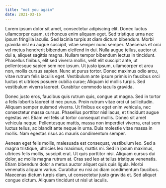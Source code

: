 ```yaml
---
title: "not you again"
date: 2021-03-16
---
```

Lorem ipsum dolor sit amet, consectetur adipiscing elit. Donec luctus ullamcorper quam, ut rhoncus enim aliquam eget. Sed tristique urna nec ipsum fringilla iaculis. Sed lacinia turpis at diam dictum bibendum. Morbi gravida nisl eu augue suscipit, vitae semper nunc semper. Maecenas et orci vel metus hendrerit bibendum eleifend in dui. Nulla augue tellus, auctor ut dui a, aliquet sagittis magna. Nullam tempor bibendum lectus in tincidunt. Phasellus finibus, elit sed viverra mollis, velit elit suscipit ante, ut pellentesque sapien sem nec ipsum. Ut justo ipsum, ullamcorper et arcu non, mollis cursus sapien. Nunc at purus tortor. Donec maximus odio arcu, vitae rutrum felis iaculis eget. Vestibulum ante ipsum primis in faucibus orci luctus et ultrices posuere cubilia curae; Aliquam id mollis turpis. Sed vestibulum viverra laoreet. Curabitur commodo iaculis gravida.

Donec justo eros, faucibus quis rutrum quis, congue ut magna. Sed in tortor a felis lobortis laoreet id nec purus. Proin rutrum vitae orci ut sollicitudin. Aliquam semper euismod viverra. Ut finibus ex eget enim vehicula, nec consectetur massa cursus. Phasellus porttitor nisl lacus, et tincidunt augue egestas vel. Etiam vel felis ut tortor consequat mollis. Donec sit amet vehicula neque. Pellentesque mattis, massa non imperdiet viverra, erat sem luctus tellus, ac blandit ante neque in urna. Duis molestie vitae massa in mollis. Nam egestas risus ac mauris condimentum semper.

Aenean eget felis mollis, malesuada est consequat, vestibulum leo. Sed a magna tristique, ultricies leo maximus, mattis mi. Sed in ipsum maximus, ultrices felis mollis, suscipit erat. Ut quis porttitor nisi. Aliquam cursus dui dolor, ac mollis magna rutrum at. Cras sed leo at tellus tristique venenatis. Etiam bibendum dolor a metus auctor aliquet quis quis ligula. Morbi venenatis aliquam varius. Curabitur eu nisi ac diam condimentum faucibus. Maecenas dictum turpis diam, ut consectetur justo gravida et. Sed aliquet congue dictum. Aliquam tincidunt ut nisl ut iaculis.
